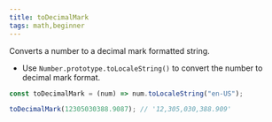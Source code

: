 ```yaml
---
title: toDecimalMark
tags: math,beginner
---
```


Converts a number to a decimal mark formatted string.

- Use `Number.prototype.toLocaleString()` to convert the number to decimal mark format.

```js
const toDecimalMark = (num) => num.toLocaleString("en-US");
```

```js
toDecimalMark(12305030388.9087); // '12,305,030,388.909'
```
